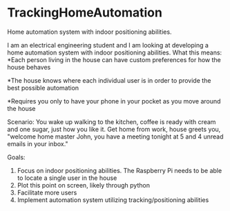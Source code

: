 TrackingHomeAutomation
======================

Home automation system with indoor positioning abilities.

I am an electrical engineering student and I am looking at developing a home automation system with indoor positioning abilities. 
What this means: 
*Each person living in the house can have custom preferences for how the house behaves

*The house knows where each individual user is in order to provide the best possible automation

*Requires you only to have your phone in your pocket as you move around the house

Scenario: You wake up walking to the kitchen, coffee is ready with cream and one sugar, just how you like it. 
Get home from work, house greets you, "welcome home master John, you have a meeting tonight at 5 and 4 unread emails in your inbox."


Goals:
1. Focus on indoor positioning abilities. The Raspberry Pi needs to be able to locate a single user in the house
2. Plot this point on screen, likely through python
3. Facilitate more users
4. Implement automation system utilizing tracking/positioning abilities
